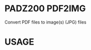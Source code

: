 # PADZ200 PDF2IMG
Convert PDF files to image(s) (JPG) files

# USAGE 
``` PADZ200.EXE "c:\foo\foo.pdf"
```
